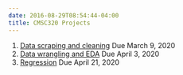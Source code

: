 ```yaml
---
date: 2016-08-29T08:54:44-04:00
title: CMSC320 Projects
---
```



1. [Data scraping and cleaning](project1/) Due March 9, 2020
2. [Data wrangling and EDA](project2/) Due April 3, 2020  
3. [Regression](project3/) Due April 21, 2020
<!-- 4. [Interactive data visualization and mapping](project4/) Due May 14, 2019 -->

<!-- [Bonus Project:](bonus_project) Due May 17, 2019 -->

<!-- [Final Project:](final_project/) Due May 22, 2019 12:30pm -->
